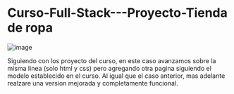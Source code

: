 # Curso-Full-Stack---Proyecto-Tienda de ropa

![image](https://github.com/Nicogg95/Curso-Full-Stack---Proyecto-WEB-2/assets/114183563/956441c5-89eb-47c7-ab0e-1f097bb34ad5)

Siguiendo con los proyecto del curso, en este caso avanzamos sobre la misma linea (solo html y css) pero agregando otra pagina siguiendo el modelo establecido en el curso.
Al igual que el caso anterior, mas adelante realzare una version mejorada y completamente funcional.
